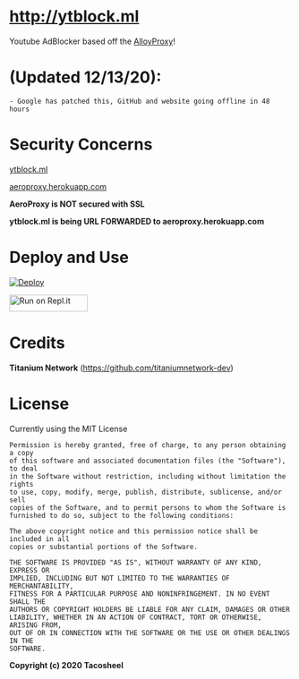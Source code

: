 # http://ytblock.ml
Youtube AdBlocker based off the [AlloyProxy](https://github.com/titaniumnetwork-dev/alloyproxy)!

# (Updated 12/13/20):
```
- Google has patched this, GitHub and website going offline in 48 hours
```
# Security Concerns
[ytblock.ml](https://www.virustotal.com/gui/url/5316873676344e048a43bda51f4b838eef6873cb2118e8896f397d53847cab79/detection)

[aeroproxy.herokuapp.com](https://www.virustotal.com/gui/url/c7d4454ea60de59889572a916e569a988e8ab4b1f19937ddf16177769e9e7238/detection)

**AeroProxy is NOT secured with SSL**

**ytblock.ml is being URL FORWARDED to aeroproxy.herokuapp.com**

# Deploy and Use
[![Deploy](https://www.herokucdn.com/deploy/button.svg)](https://heroku.com/deploy?template=https://github.com/titaniumnetwork-dev/alloyproxy.org)

<a href="https://repl.it/github/titaniumnetwork-dev/alloyproxy.org" title="Run on Repl.it"><img alt="Run on Repl.it" src="https://repl.it/badge/github/titaniumnetwork-dev/alloyproxy" width="140" height="30"><img></a>

# Credits
**Titanium Network** (https://github.com/titaniumnetwork-dev)

# License
Currently using the MIT License

```
Permission is hereby granted, free of charge, to any person obtaining a copy
of this software and associated documentation files (the "Software"), to deal
in the Software without restriction, including without limitation the rights
to use, copy, modify, merge, publish, distribute, sublicense, and/or sell
copies of the Software, and to permit persons to whom the Software is
furnished to do so, subject to the following conditions:

The above copyright notice and this permission notice shall be included in all
copies or substantial portions of the Software.

THE SOFTWARE IS PROVIDED "AS IS", WITHOUT WARRANTY OF ANY KIND, EXPRESS OR
IMPLIED, INCLUDING BUT NOT LIMITED TO THE WARRANTIES OF MERCHANTABILITY,
FITNESS FOR A PARTICULAR PURPOSE AND NONINFRINGEMENT. IN NO EVENT SHALL THE
AUTHORS OR COPYRIGHT HOLDERS BE LIABLE FOR ANY CLAIM, DAMAGES OR OTHER
LIABILITY, WHETHER IN AN ACTION OF CONTRACT, TORT OR OTHERWISE, ARISING FROM,
OUT OF OR IN CONNECTION WITH THE SOFTWARE OR THE USE OR OTHER DEALINGS IN THE
SOFTWARE.
```
**Copyright (c) 2020 Tacosheel**
